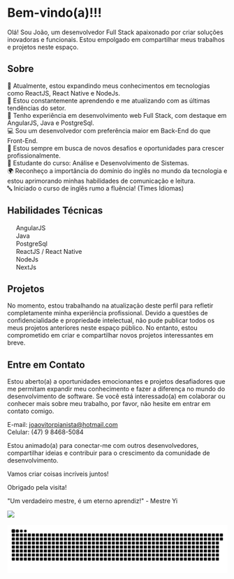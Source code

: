 # Bem-vindo(a)!!!
Olá! Sou João, um desenvolvedor Full Stack apaixonado por criar soluções inovadoras e funcionais. Estou empolgado em compartilhar meus trabalhos e projetos neste espaço.

## Sobre
🔭 Atualmente, estou expandindo meus conhecimentos em tecnologias como ReactJS, React Native e NodeJs.\
🌱 Estou constantemente aprendendo e me atualizando com as últimas tendências do setor.\
👯 Tenho experiência em desenvolvimento web Full Stack, com destaque em AngularJS, Java e PostgreSql.\
💻 Sou um desenvolvedor com preferência maior em Back-End do que Front-End.\
🚀 Estou sempre em busca de novos desafios e oportunidades para crescer profissionalmente.\
📖 Estudante do curso: Análise e Desenvolvimento de Sistemas.\
🌍 Reconheço a importância do domínio do inglês no mundo da tecnologia e estou aprimorando minhas habilidades de comunicação e leitura.\
🔤 Iniciado o curso de inglês rumo a fluência! (Times Idiomas)

## Habilidades Técnicas

<img src="https://cdn.jsdelivr.net/gh/devicons/devicon/icons/angularjs/angularjs-original.svg" width="16" height="15"/></i> AngularJS\
<img src="https://cdn.jsdelivr.net/gh/devicons/devicon/icons/java/java-original.svg"  width="16" height="15"/> Java\
<img src="https://cdn.jsdelivr.net/gh/devicons/devicon/icons/postgresql/postgresql-original.svg"  width="16" height="15"/> PostgreSql\
<img src="https://cdn.jsdelivr.net/gh/devicons/devicon/icons/react/react-original.svg"  width="16" height="15"/> ReactJS / React Native\
<img src="https://cdn.jsdelivr.net/gh/devicons/devicon/icons/nodejs/nodejs-original.svg" width="16" height="15"/> NodeJs\
<img src="https://cdn.jsdelivr.net/gh/devicons/devicon/icons/nextjs/nextjs-line.svg" width="16" height="15"/> NextJs

## Projetos
No momento, estou trabalhando na atualização deste perfil para refletir completamente minha experiência profissional. Devido a questões de confidencialidade e propriedade intelectual, não pude publicar todos os meus projetos anteriores neste espaço público. No entanto, estou comprometido em criar e compartilhar novos projetos interessantes em breve.

## Entre em Contato
Estou aberto(a) a oportunidades emocionantes e projetos desafiadores que me permitam expandir meu conhecimento e fazer a diferença no mundo do desenvolvimento de software. Se você está interessado(a) em colaborar ou conhecer mais sobre meu trabalho, por favor, não hesite em entrar em contato comigo.

E-mail: joaovitorpianista@hotmail.com\
Celular: (47) 9 8468-5084

Estou animado(a) para conectar-me com outros desenvolvedores, compartilhar ideias e contribuir para o crescimento da comunidade de desenvolvimento.

Vamos criar coisas incríveis juntos!

Obrigado pela visita!

"Um verdadeiro mestre, é um eterno aprendiz!" - Mestre Yi

<a href="https://www.linkedin.com/in/seu-usuário-linkedln-aqui" target="_blank"><img src="https://img.shields.io/badge/-LinkedIn-%230077B5?style=for-the-badge&logo=linkedin&logoColor=white" target="_blank"></a>   
</div>

![Snake animation](https://raw.githubusercontent.com/JoaoBoll/README/output/github-contribution-grid-snake.svg)
